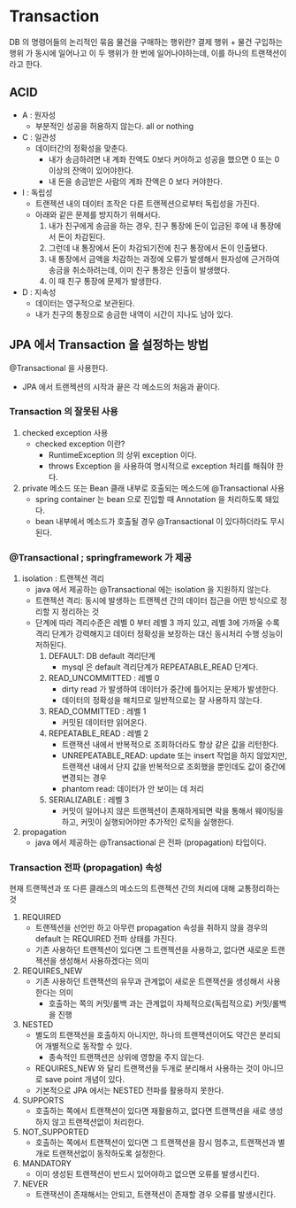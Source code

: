 # Transaction
DB 의 명령어들의 논리적인 묶음
물건을 구매하는 행위란? 결제 행위 + 물건 구입하는 행위 가 동시에 일어나고 이 두 행위가 한 번에 일어나야하는데, 이를 하나의 트랜잭션이라고 한다.

## ACID
- A : 원자성
    - 부분적인 성공을 허용하지 않는다. all or nothing
- C : 일관성
    - 데이터간의 정확성을 맞춘다.
        - 내가 송금하려면 내 계좌 잔액도 0보다 커야하고 성공을 했으면 0 또는 0 이상의 잔액이 있어야한다.
        - 내 돈을 송금받은 사람의 계좌 잔액은 0 보다 커야한다.
- I : 독립성
    - 트랜젝션 내의 데이터 조작은 다른 트랜젝션으로부터 독립성을 가진다.
    - 아래와 같은 문제를 방지하기 위해서다.
        1. 내가 친구에게 송금을 하는 경우, 친구 통장에 돈이 입금된 후에 내 통장에서 돈이 차감된다.
        2. 그런데 내 통장에서 돈이 차감되기전에 친구 통장에서 돈이 인출됐다.
        3. 내 통장에서 금액을 차감하는 과정에 오류가 발생해서 원자성에 근거하여 송금을 취소하려는데, 이미 친구 통장은 인출이 발생했다.
        4. 이 때 친구 통장에 문제가 발생한다.
- D : 지속성
    - 데이터는 영구적으로 보관된다.
    - 내가 친구의 통장으로 송금한 내역이 시간이 지나도 남아 있다.

## JPA 에서 Transaction 을 설정하는 방법
@Transactional 을 사용한다.
- JPA 에서 트랜젝션의 시작과 끝은 각 메소드의 처음과 끝이다.

### Transaction 의 잘못된 사용
1. checked exception 사용
   - checked exception 이란?
     - RuntimeException 의 상위 exception 이다.
     - throws Exception 을 사용하여 명시적으로 exception 처리를 해줘야 한다.
2. private 메소드 또는 Bean 클래 내부로 호출되는 메소드에 @Transactional 사용
    - spring container 는 bean 으로 진입할 때 Annotation 을 처리하도록 돼있다.
   - bean 내부에서 메소드가 호출될 경우 @Transactional 이 있다하더라도 무시된다.

### @Transactional ; springframework 가 제공
1. isolation : 트랜젝션 격리
   - java 에서 제공하는 @Transactional 에는 isolation 을 지원하지 않는다.
   - 트랜젝션 격리: 동시에 발생하는 트랜젝션 간의 데이터 접근을 어떤 방식으로 정리할 지 정리하는 것
   - 단계에 따라 격리수준은 레벨 0 부터 레벨 3 까지 있고, 레벨 3에 가까울 수록 격리 단계가 강력해지고 데이터 정확성을 보장하는 대신 동시처리 수행 성능이 저하된다.
     1. DEFAULT: DB default 격리단계
        - mysql 은 default 격리단계가 REPEATABLE_READ 단계다.
     2. READ_UNCOMMITTED : 레벨 0
        - dirty read 가 발생하여 데이터가 중간에 틀어지는 문제가 발생한다.
        - 데이터의 정확성을 해치므로 일반적으로는 잘 사용하지 않는다.
     3. READ_COMMITTED : 레벨 1
        - 커밋된 데이터만 읽어온다.
     4. REPEATABLE_READ : 레벨 2
        - 트랜잭션 내에서 반복적으로 조회하더라도 항상 같은 값을 리턴한다.
        - UNREPEATABLE_READ: update 또는 insert 작업을 하지 않았지만, 트랜잭션 내에서 단지 값을 반복적으로 조회했을 뿐인데도 값이 중간에 변경되는 경우
        - phantom read: 데이터가 안 보이는 데 처리
     5. SERIALIZABLE : 레벨 3
        - 커밋이 일어나지 않은 트랜젝션이 존재하게되면 락을 통해서 웨이팅을 하고, 커밋이 실행되어야만 추가적인 로직을 실행한다.
2. propagation
   - java 에서 제공하는 @Transactional 은 전파 (propagation) 타입이다.

### Transaction 전파 (propagation) 속성
현재 트랜젝션과 또 다른 클래스의 메소드의 트랜젝션 간의 처리에 대해 교통정리하는 것
1. REQUIRED
   - 트랜젝션을 선언만 하고 아무런 propagation 속성을 취하지 않을 경우의 default 는 REQUIRED 전파 상태를 가진다.
   - 기존 사용하던 트랜젝션이 있다면 그 트랜젝션을 사용하고, 없다면 새로운 트랜젝션을 생성해서 사용하겠다는 의미
2. REQUIRES_NEW
   - 기존 사용하던 트랜잭션의 유무과 관계없이 새로운 트랜잭션을 생성해서 사용한다는 의미
     - 호출하는 쪽의 커밋/롤백 과는 관계없이 자체적으로(독립적으로) 커밋/롤백 을 진행
3. NESTED
   - 별도의 트랜잭션을 호출하지 아니지만, 하나의 트랜잭션이어도 약간은 분리되어 개별적으로 동작할 수 있다.
     - 종속적인 트랜잭션은 상위에 영향을 주지 않는다.
   - REQUIRES_NEW 와 달리 트랜잭션을 두개로 분리해서 사용하는 것이 아니므로 save point 개념이 있다.
   - 기본적으로 JPA 에서는 NESTED 전파를 활용하지 못한다.
4. SUPPORTS
   - 호출하는 쪽에서 트랜잭션이 있다면 재활용하고, 없다면 트랜잭션을 새로 생성하지 않고 트랜잭션없이 처리한다.
5. NOT_SUPPORTED
   - 호출하는 쪽에서 트랜잭션이 있다면 그 트랜잭션을 잠시 멈추고, 트랜잭션과 별개로 트랜잭션없이 동작하도록 설정한다.
6. MANDATORY
   - 이미 생성된 트랜잭션이 반드시 있어야하고 없으면 오류를 발생시킨다.
7. NEVER
   - 트랜잭션이 존재해서는 안되고, 트랜잭션이 존재할 경우 오류를 발생시킨다.
